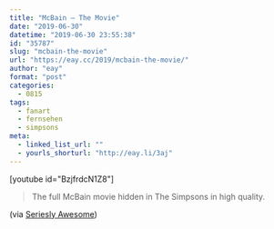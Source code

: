 ```yaml
---
title: "McBain – The Movie"
date: "2019-06-30"
datetime: "2019-06-30 23:55:38"
id: "35787"
slug: "mcbain-the-movie"
url: "https://eay.cc/2019/mcbain-the-movie/"
author: "eay"
format: "post"
categories:
  - 0815
tags:
  - fanart
  - fernsehen
  - simpsons
meta:
  - linked_list_url: ""
  - yourls_shorturl: "http://eay.li/3aj"
---
```


\[youtube id="BzjfrdcN1Z8"\]

> The full McBain movie hidden in The Simpsons in high quality.

(via [Seriesly Awesome](https://www.serieslyawesome.tv/der-in-the-simpsons-folgen-versteckte-mcbain-film/))
